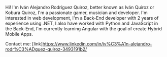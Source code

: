 Hi! I'm Iván Alejandro Rodríguez Quiroz, better known as Iván Quiroz or Kobura Quiroz, I'm a passionate gamer, musician and developer.
I'm interested in web development, I'm a Back-End developer with 2 years of experience using .NET, I also have worked with Python and 
JavaScript in the Back-End, I'm currently learning Angular with the goal of create Hybrid Mobile Apps.

Contact me:
[link]https://www.linkedin.com/in/iv%C3%A1n-alejandro-rodr%C3%ADguez-quiroz-3493191b2/

<!---
Ivan-Quiroz/Ivan-Quiroz is a ✨ special ✨ repository because its `README.md` (this file) appears on your GitHub profile.
You can click the Preview link to take a look at your changes.
--->
